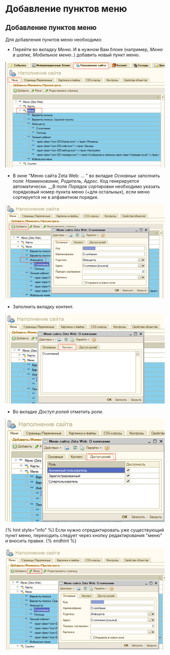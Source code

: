 # Добавление пунктов меню

## Добавление пунктов меню

Для добавления пунктов меню необходимо: 

* Перейти во вкладку _Меню._ И в нужном Вам блоке \(например, _Меню в шапке, Мобильное меню_..\) добавить новый пункт меню. 

![](../../.gitbook/assets/image%20%28336%29.png)

* В окне "Меню сайта Zeta Web: ... " во вкладке _Основные_ заполнить поля: _Наименование, Родитель, Адрес. Код_ генерируется автоматически. __В поле _Порядок сортировки_ необходимо указать порядковый номер пункта меню \(+для остальных\), если меню сортируется не в алфавитном порядке. 

![](../../.gitbook/assets/image%20%28347%29.png)

* Заполнить вкладку контент. 

![](../../.gitbook/assets/image%20%28343%29.png)

* Во вкладке _Доступ ролей_ отметить роли. 

![](../../.gitbook/assets/image%20%28382%29.png)

{% hint style="info" %}
Если нужно отредактировать уже существующий пункт меню, переходить следует через кнопку редактирования "меню" и вносить правки. 
{% endhint %}

![](../../.gitbook/assets/image%20%289%29.png)

